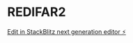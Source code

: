 # REDIFAR2

[Edit in StackBlitz next generation editor ⚡️](https://stackblitz.com/~/github.com/ISLASKRIGA/REDIFAR2)